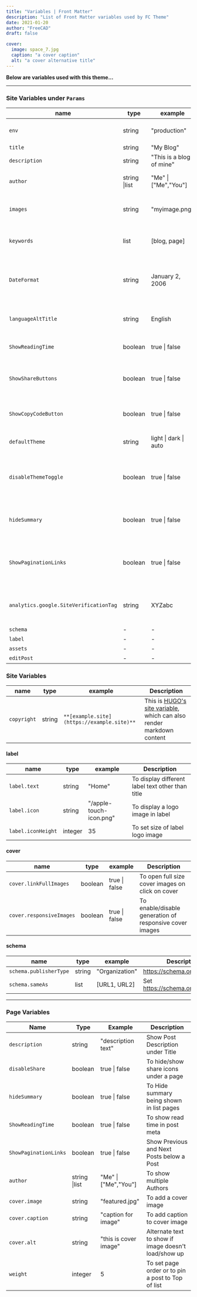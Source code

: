 ```yaml
---
title: "Variables | Front Matter"
description: "List of Front Matter variables used by FC Theme"
date: 2021-01-20
author: "FreeCAD"
draft: false

cover:
  image: space_7.jpg
  caption: "a cover caption"
  alt: "a cover alternative title"
---
```


**Below are variables used with this theme...**

---

### Site Variables under `Params`

| name                                   | type          | example                  | Description                                                                               |
| -------------------------------------- | ------------- | ------------------------ | ----------------------------------------------------------------------------------------- |
| `env`                                  | string        | "production"             | To set env to production                                                                  |
| `title`                                | string        | "My Blog"                | To set title                                                                              |
| `description`                          | string        | "This is a blog of mine" | To set site description                                                                   |
| `author`                               | string \|list | "Me" \| ["Me","You"]     | To show multiple Authors                                                                  |
| `images`                               | string        | "myimage.png"            | Link or path of image for opengraph                                        |
| `keywords`                             | list          | [blog, page]             | Add keywords for Home page                                                                |
| `DateFormat`                           | string        | January 2, 2006        | The format of date strings in the website. [Details](https://gohugo.io/functions/format/) |
| `languageAltTitle`                     | string        | English                | Alternate title in Multilingual Mode                                                      |
| `ShowReadingTime`                      | boolean       | true \| false            | To show read time in post meta                                                            |
| `ShowShareButtons`                     | boolean       | true \| false            | To show/hide share buttons under post                                                     |
| `ShowCopyCodeButton`                  | boolean       | true \| false            | To show/hide Code Copy button                                                             |
| `defaultTheme`                         | string        | light \| dark \| auto    | To set default theme                                                                      |
| `disableThemeToggle`                   | boolean       | true \| false            | To disable theme toggle icon shown besides label                                          |
| `hideSummary`                          | boolean       | true \| false            | To Hide summary being shown in list pages                                                 |
| `ShowPaginationLinks`                     | boolean       | true \| false            | Show Previous and Next Posts below a Post                                                 |
| `analytics.google.SiteVerificationTag` | string        | XYZabc                 | Site Verification Tag for Google Analytics                                                |
| `schema`                               | -             | -                        | [Details](#schema)                                                                        |
| `label`                                | -             | -                        | [Details](#label)                                                                         |
| `assets`                               | -             | -                        | [Details](#assets)                                                                        |
| `editPost`                             | -             | -                        | [Details](#editPost)                                                                      |

### Site Variables

| name        | type   | example                                    | Description                                                                                                                   |
| ----------- | ------ | ------------------------------------------ | ----------------------------------------------------------------------------------------------------------------------------- |
| `copyright` | string | `**[example.site](https://example.site)**` | This is [HUGO's site variable](https://gohugo.io/variables/site/#site-variables-list), which can also render markdown content |

#### label

| name               | type    | example                 | Description                                      |
| ------------------ | ------- | ----------------------- | ------------------------------------------------ |
| `label.text`       | string  | "Home"                  | To display different label text other than title |
| `label.icon`       | string  | "/apple-touch-icon.png" | To display a logo image in label                 |
| `label.iconHeight` | integer | 35                      | To set size of label logo image                  |


#### cover

| name                     | type    | example       | Description                                             |
| ------------------------ | ------- | ------------- | ------------------------------------------------------- |
| `cover.linkFullImages`   | boolean | true \| false | To open full size cover images on click on cover        |
| `cover.responsiveImages` | boolean | true \| false | To enable/disable generation of responsive cover images |

#### schema

| name                   | type   | example          | Description                   |
| ---------------------- | ------ | ---------------- | ----------------------------- |
| `schema.publisherType` | string | "Organization"   | https://schema.org/publisher  |
| `schema.sameAs`        | list   | [URL1, URL2] | Set https://schema.org/sameAs |


---

### Page Variables

| Name                      | Type          | Example                         | Description                                                                         |
| ------------------------- | ------------- | ------------------------------- | ----------------------------------------------------------------------------------- |
| `description`             | string        | "description text"              | Show Post Description under Title                                                   |
| `disableShare`            | boolean       | true \| false                   | To hide/show share icons under a page                                               |
| `hideSummary`             | boolean       | true \| false                   | To Hide summary being shown in list pages                                           |
| `ShowReadingTime`         | boolean       | true \| false                   | To show read time in post meta                                                      |
| `ShowPaginationLinks`        | boolean       | true \| false                   | Show Previous and Next Posts below a Post                                           |
| `author`                  | string \|list | "Me" \| ["Me","You"]            | To show multiple Authors                                                            |
| `cover.image`             | string        | "featured.jpg"                  | To add a cover image                                                                |
| `cover.caption `          | string        | "caption for image"             | To add caption to cover image                                                       |
| `cover.alt`               | string        | "this is cover image"           | Alternate text to show if image doesn't load/show up                                |
| `weight `                 | integer       | 5                               | To set page order or to pin a post to Top of list                                   |
